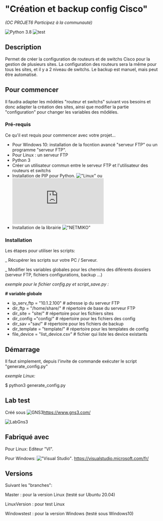 # "Création et backup config Cisco"
_(OC PROJET6 Participez à la communauté)_

![Python 3.8](https://img.shields.io/badge/Python-3.8-blue) ![test](https://img.shields.io/badge/tests-100%25-brightgreen)

## Description

Permet de créer la configuration de routeurs et de switchs Cisco pour la gestion de plusieurs sites.
La configuration des routeurs sera la même pour tous les sites, et il y a 2 niveau de switchs.
Le backup est manuel, mais peut être automatisé.

## Pour commencer

Il faudra adapter les môdèles "routeur et switchs" suivant vos besoins et donc adapter la création des sites,
ainsi que modifier la partie "configuration" pour changer les variables des môdèles.

### Pré-requis

Ce qu'il est requis pour commencer avec votre projet...

- Pour Windows 10: installation de la focntion avancé "serveur FTP" ou un programme "serveur FTP".
- Pour Linux : un serveur FTP
- Python 3
- Créer un utilisateur commun entre le serveur FTP et l'utilisateur des routeurs et switchs
- Installation de PIP pour Python. !["Linux"](https://linuxize.com/post/how-to-install-pip-on-ubuntu-18.04/) ou !["Windows"](https://docs.aws.amazon.com/fr_fr/elasticbeanstalk/latest/dg/eb-cli3-install-windows.html)
- Installation de la librairie !["NETMIKO"](https://reseau.network/automatisation_netmiko/)

### Installation

Les étapes pour utiliser les scripts:

_ Récupérer les scripts sur votre PC / Serveur.

_ Modifier les variables globales pour les chemins des diférents dossiers (serveur FTP, fichiers configurations, backup ...)

_exemple pour le fichier config.py et script_save.py :_

**\# variable globale**
* ip_serv_ftp = "10.1.2.100" # adresse ip du serveur FTP
* dir_ftp = "/home/share/"   # répertoire de base du serveur FTP
* dir_site = "site/"         # répertoire pour les fichiers sites
* dir_config ="config/"      # répertoire pour les fichiers des config
* dir_sav ="sav/"            # répertoire pour les fichiers de backup
* dir_template = "template/" # répertoire pour les templates de config
* file_device = "list_device.csv"  # fichier qui liste les device existants


## Démarrage

Il faut simplement, depuis l'invite de commande exécuter le script "generate_config.py"

_exemple Linux:_

$ python3 generate_config.py

## Lab test

Créé sous ![GNS3]()https://www.gns3.com/

![LabGns3](https://github.com/DGreem75/OCprojet6/tree/master/do-not-remove/lab-site.jpg "lab GNS3")

## Fabriqué avec

Pour Linux:
Editeur "VI".

Pour Windows:
!["Visual Studio"](https://visualstudio.microsoft.com/fr/).
https://visualstudio.microsoft.com/fr/

## Versions

Suivant les "branches":

Master : pour la version Linux (testé sur Ubuntu 20.04)

LinuxVersion : pour test Linux

Windowstest : pour la version Windows (testé sous Windows10)
